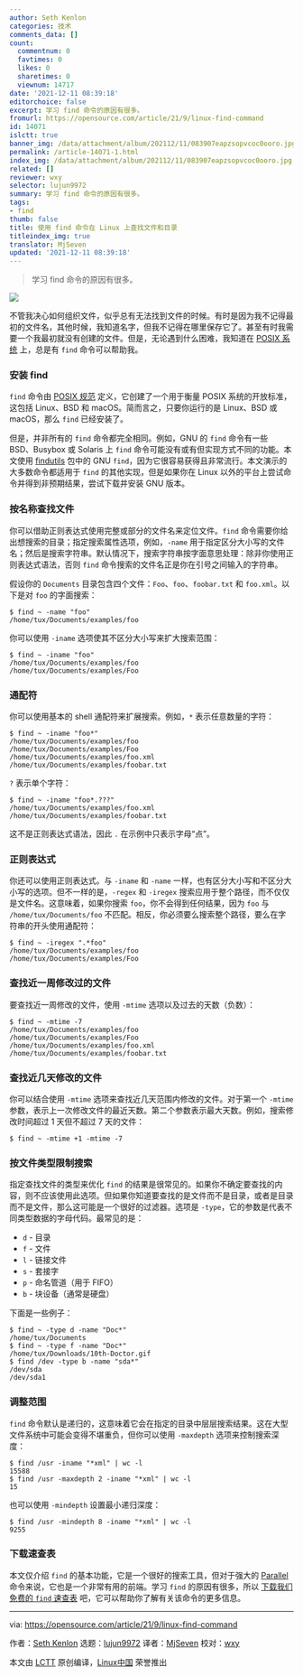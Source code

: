 ```yaml
---
author: Seth Kenlon
categories: 技术
comments_data: []
count:
  commentnum: 0
  favtimes: 0
  likes: 0
  sharetimes: 0
  viewnum: 14717
date: '2021-12-11 08:39:18'
editorchoice: false
excerpt: 学习 find 命令的原因有很多。
fromurl: https://opensource.com/article/21/9/linux-find-command
id: 14071
islctt: true
banner_img: /data/attachment/album/202112/11/083907eapzsopvcoc0ooro.jpg
permalink: /article-14071-1.html
index_img: /data/attachment/album/202112/11/083907eapzsopvcoc0ooro.jpg.thumb.jpg
related: []
reviewer: wxy
selector: lujun9972
summary: 学习 find 命令的原因有很多。
tags:
- find
thumb: false
title: 使用 find 命令在 Linux 上查找文件和目录
titleindex_img: true
translator: MjSeven
updated: '2021-12-11 08:39:18'
---
```



> 
> 学习 find 命令的原因有很多。
> 
> 
> 


![](/data/attachment/album/202112/11/083907eapzsopvcoc0ooro.jpg)


不管我决心如何组织文件，似乎总有无法找到文件的时候。有时是因为我不记得最初的文件名，其他时候，我知道名字，但我不记得在哪里保存它了。甚至有时我需要一个我最初就没有创建的文件。但是，无论遇到什么困难，我知道在 [POSIX 系统](https://opensource.com/article/19/7/what-posix-richard-stallman-explains) 上，总是有 `find` 命令可以帮助我。


### 安装 find


`find` 命令由 [POSIX 规范](https://pubs.opengroup.org/onlinepubs/9699919799.2018edition/) 定义，它创建了一个用于衡量 POSIX 系统的开放标准，这包括 Linux、BSD 和 macOS。简而言之，只要你运行的是 Linux、BSD 或 macOS，那么 `find` 已经安装了。


但是，并非所有的 `find` 命令都完全相同。例如，GNU 的 `find` 命令有一些 BSD、Busybox 或 Solaris 上 `find` 命令可能没有或有但实现方式不同的功能。本文使用 [findutils](https://www.gnu.org/software/findutils/) 包中的 GNU `find`，因为它很容易获得且非常流行。本文演示的大多数命令都适用于 `find` 的其他实现，但是如果你在 Linux 以外的平台上尝试命令并得到非预期结果，尝试下载并安装 GNU 版本。


### 按名称查找文件


你可以借助正则表达式使用完整或部分的文件名来定位文件。`find` 命令需要你给出想搜索的目录；指定搜索属性选项，例如，`-name` 用于指定区分大小写的文件名；然后是搜索字符串。默认情况下，搜索字符串按字面意思处理：除非你使用正则表达式语法，否则 `find` 命令搜索的文件名正是你在引号之间输入的字符串。


假设你的 `Documents` 目录包含四个文件：`Foo`、`foo`、`foobar.txt` 和 `foo.xml`。以下是对 `foo` 的字面搜索：



```
$ find ~ -name "foo"
/home/tux/Documents/examples/foo

```

你可以使用 `-iname` 选项使其不区分大小写来扩大搜索范围：



```
$ find ~ -iname "foo"
/home/tux/Documents/examples/foo
/home/tux/Documents/examples/Foo

```

### 通配符


你可以使用基本的 shell 通配符来扩展搜索。例如，`*` 表示任意数量的字符：



```
$ find ~ -iname "foo*"
/home/tux/Documents/examples/foo
/home/tux/Documents/examples/Foo
/home/tux/Documents/examples/foo.xml
/home/tux/Documents/examples/foobar.txt

```

`?` 表示单个字符：



```
$ find ~ -iname "foo*.???"
/home/tux/Documents/examples/foo.xml
/home/tux/Documents/examples/foobar.txt

```

这不是正则表达式语法，因此 `.` 在示例中只表示字母“点”。


### 正则表达式


你还可以使用正则表达式。与 `-iname` 和 `-name` 一样，也有区分大小写和不区分大小写的选项。但不一样的是，`-regex` 和 `-iregex` 搜索应用于整个路径，而不仅仅是文件名。这意味着，如果你搜索 `foo`，你不会得到任何结果，因为 `foo` 与 `/home/tux/Documents/foo` 不匹配。相反，你必须要么搜索整个路径，要么在字符串的开头使用通配符：



```
$ find ~ -iregex ".*foo"
/home/tux/Documents/examples/foo
/home/tux/Documents/examples/Foo

```

### 查找近一周修改过的文件


要查找近一周修改的文件，使用 `-mtime` 选项以及过去的天数（负数）：



```
$ find ~ -mtime -7
/home/tux/Documents/examples/foo
/home/tux/Documents/examples/Foo
/home/tux/Documents/examples/foo.xml
/home/tux/Documents/examples/foobar.txt

```

### 查找近几天修改的文件


你可以结合使用 `-mtime` 选项来查找近几天范围内修改的文件。对于第一个 `-mtime` 参数，表示上一次修改文件的最近天数。第二个参数表示最大天数。例如，搜索修改时间超过 1 天但不超过 7 天的文件：



```
$ find ~ -mtime +1 -mtime -7

```

### 按文件类型限制搜索


指定查找文件的类型来优化 `find` 的结果是很常见的。如果你不确定要查找的内容，则不应该使用此选项。但如果你知道要查找的是文件而不是目录，或者是目录而不是文件，那么这可能是一个很好的过滤器。选项是 `-type`，它的参数是代表不同类型数据的字母代码。最常见的是：


* `d` - 目录
* `f` - 文件
* `l` - 链接文件
* `s` - 套接字
* `p` - 命名管道（用于 FIFO）
* `b` - 块设备（通常是硬盘）


下面是一些例子：



```
$ find ~ -type d -name "Doc*"
/home/tux/Documents
$ find ~ -type f -name "Doc*"
/home/tux/Downloads/10th-Doctor.gif
$ find /dev -type b -name "sda*"
/dev/sda
/dev/sda1

```

### 调整范围


`find` 命令默认是递归的，这意味着它会在指定的目录中层层搜索结果。这在大型文件系统中可能会变得不堪重负，但你可以使用 `-maxdepth` 选项来控制搜索深度：



```
$ find /usr -iname "*xml" | wc -l
15588
$ find /usr -maxdepth 2 -iname "*xml" | wc -l
15

```

也可以使用 `-mindepth` 设置最小递归深度：



```
$ find /usr -mindepth 8 -iname "*xml" | wc -l
9255

```

### 下载速查表


本文仅介绍 `find` 的基本功能，它是一个很好的搜索工具，但对于强大的 [Parallel](https://opensource.com/article/18/5/gnu-parallel) 命令来说，它也是一个非常有用的前端。学习 `find` 的原因有很多，所以 [下载我们免费的 `find` 速查表](https://opensource.com/downloads/linux-find-cheat-sheet) 吧，它可以帮助你了解有关该命令的更多信息。




---


via: <https://opensource.com/article/21/9/linux-find-command>


作者：[Seth Kenlon](https://opensource.com/users/seth) 选题：[lujun9972](https://github.com/lujun9972) 译者：[MjSeven](https://github.com/MjSeven) 校对：[wxy](https://github.com/wxy)


本文由 [LCTT](https://github.com/LCTT/TranslateProject) 原创编译，[Linux中国](https://linux.cn/) 荣誉推出